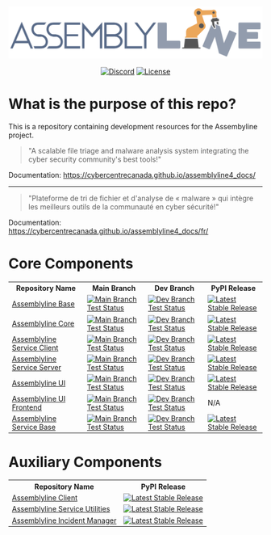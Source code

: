 <div>
  <p align="center">
    <img src="img/al_dark_svg.svg"width="600"/>
  </p>
</div>

<div>
  <p align="center">
    <a href="https://discord.gg/GUAy9wErNu"><img src="https://img.shields.io/badge/chat-on%20discord-7289da.svg?sanitize=true" alt="Discord"></a>
    <a href="./LICENCE.md"><img src="https://img.shields.io/github/license/CyberCentreCanada/assemblyline" alt="License"></a>
  </p>
</div>

# What is the purpose of this repo?

This is a repository containing development resources for the Assembyline project.

> "A scalable file triage and malware analysis system integrating the cyber security community's best tools!"

Documentation: https://cybercentrecanada.github.io/assemblyline4_docs/

-----

> "Plateforme de tri de fichier et d'analyse de « malware » qui intègre les meilleurs outils de la communauté en cyber sécurité!"

Documentation: https://cybercentrecanada.github.io/assemblyline4_docs/fr/

# Core Components

<div align="center">
    <table>
        <tr>
            <th>Repository Name</th>
            <th>Main Branch</th>
            <th>Dev Branch</th>
            <th>PyPI Release</th>
        </tr>
        <tr>
            <td>
                <a href="https://github.com/CybercentreCanada/assemblyline-base/">Assemblyline Base</a>
            </td>
            <td>
                <a href="https://dev.azure.com/CybercentreCanada/Assemblyline/_build/latest?definitionId=17&repoName=CybercentreCanada%2Fassemblyline-base&branchName=master"><img src="https://dev.azure.com/CybercentreCanada/Assemblyline/_apis/build/status%2Ftest%20-%20core%20components%2Fassemblyline-base?repoName=CybercentreCanada%2Fassemblyline-base&branchName=master" alt="Main Branch Test Status"></a>
            </td>
            <td>
                <a href="https://dev.azure.com/CybercentreCanada/Assemblyline/_build/latest?definitionId=17&repoName=CybercentreCanada%2Fassemblyline-base&branchName=dev"><img src="https://dev.azure.com/CybercentreCanada/Assemblyline/_apis/build/status%2Ftest%20-%20core%20components%2Fassemblyline-base?repoName=CybercentreCanada%2Fassemblyline-base&branchName=dev" alt="Dev Branch Test Status"></a>
            </td>
            <td>
                <a href="https://pypi.org/project/assemblyline/#history"><img src="https://img.shields.io/pypi/v/assemblyline.svg" alt="Latest Stable Release"></a>
            </td>
        </tr>
        <tr>
            <td>
                <a href="https://github.com/CybercentreCanada/assemblyline-core/">Assemblyline Core</a>
            </td>
            <td>
                <a href="https://dev.azure.com/CybercentreCanada/Assemblyline/_build/latest?definitionId=20&repoName=CybercentreCanada%2Fassemblyline-core&branchName=master"><img src="https://dev.azure.com/CybercentreCanada/Assemblyline/_apis/build/status%2Ftest%20-%20core%20components%2Fassemblyline-core?repoName=CybercentreCanada%2Fassemblyline-core&branchName=master" alt="Main Branch Test Status"></a>
            </td>
            <td>
                <a href="https://dev.azure.com/CybercentreCanada/Assemblyline/_build/latest?definitionId=20&repoName=CybercentreCanada%2Fassemblyline-core&branchName=dev"><img src="https://dev.azure.com/CybercentreCanada/Assemblyline/_apis/build/status%2Ftest%20-%20core%20components%2Fassemblyline-core?repoName=CybercentreCanada%2Fassemblyline-base&branchName=dev" alt="Dev Branch Test Status"></a>
            </td>
            <td>
                <a href="https://pypi.org/project/assemblyline-core/#history"><img src="https://img.shields.io/pypi/v/assemblyline-core.svg" alt="Latest Stable Release"></a>
            </td>
        </tr>
        <tr>
            <td>
                <a href="https://github.com/CybercentreCanada/assemblyline-service-client/">Assemblyline Service Client</a>
            </td>
            <td>
                <a href="https://dev.azure.com/CybercentreCanada/Assemblyline/_build/latest?definitionId=181&repoName=CybercentreCanada%2Fassemblyline-service-client&branchName=master"><img src="https://dev.azure.com/CybercentreCanada/Assemblyline/_apis/build/status%2Ftest%20-%20core%20components%2Fassemblyline-service-client?branchName=master" alt="Main Branch Test Status"></a>
            </td>
            <td>
                <a href="https://dev.azure.com/CybercentreCanada/Assemblyline/_build/latest?definitionId=181&repoName=CybercentreCanada%2Fassemblyline-service-client&branchName=dev"><img src="https://dev.azure.com/CybercentreCanada/Assemblyline/_apis/build/status%2Ftest%20-%20core%20components%2Fassemblyline-service-client?branchName=dev" alt="Dev Branch Test Status"></a>
            </td>
            <td>
                <a href="https://pypi.org/project/assemblyline-service-client/#history"><img src="https://img.shields.io/pypi/v/assemblyline-service-client.svg" alt="Latest Stable Release"></a>
            </td>
        </tr>
        <tr>
            <td>
                <a href="https://github.com/CybercentreCanada/assemblyline-service-server">Assemblyline Service Server</a>
            </td>
            <td>
                <a href="https://dev.azure.com/CybercentreCanada/Assemblyline/_build/latest?definitionId=26&repoName=CybercentreCanada%2Fassemblyline-service-server&branchName=master"><img src="https://dev.azure.com/CybercentreCanada/Assemblyline/_apis/build/status%2Ftest%20-%20core%20components%2Fassemblyline-service-server?repoName=CybercentreCanada%2Fassemblyline-service-server&branchName=master" alt="Main Branch Test Status"></a>
            </td>
            <td>
                <a href="https://dev.azure.com/CybercentreCanada/Assemblyline/_build/latest?definitionId=26&repoName=CybercentreCanada%2Fassemblyline-service-server&branchName=dev"><img src="https://dev.azure.com/CybercentreCanada/Assemblyline/_apis/build/status%2Ftest%20-%20core%20components%2Fassemblyline-service-server?repoName=CybercentreCanada%2Fassemblyline-service-server&branchName=dev" alt="Dev Branch Test Status"></a>
            </td>
            <td>
                <a href="https://pypi.org/project/assemblyline-service-server/#history"><img src="https://img.shields.io/pypi/v/assemblyline-service-server.svg" alt="Latest Stable Release"></a>
            </td>
        </tr>
        <tr>
            <td>
                <a href="https://github.com/CybercentreCanada/assemblyline-ui">Assemblyline UI</a>
            </td>
            <td>
                <a href="https://dev.azure.com/CybercentreCanada/Assemblyline/_build/latest?definitionId=24&repoName=CybercentreCanada%2Fassemblyline-ui&branchName=master"><img src="https://dev.azure.com/CybercentreCanada/Assemblyline/_apis/build/status%2Ftest%20-%20core%20components%2Fassemblyline-ui?repoName=CybercentreCanada%2Fassemblyline-ui&branchName=master" alt="Main Branch Test Status"></a>
            </td>
            <td>
                <a href="https://dev.azure.com/CybercentreCanada/Assemblyline/_build/latest?definitionId=24&repoName=CybercentreCanada%2Fassemblyline-ui&branchName=dev"><img src="https://dev.azure.com/CybercentreCanada/Assemblyline/_apis/build/status%2Ftest%20-%20core%20components%2Fassemblyline-ui?repoName=CybercentreCanada%2Fassemblyline-ui&branchName=dev" alt="Dev Branch Test Status"></a>
            </td>
            <td>
                <a href="https://pypi.org/project/assemblyline-ui/#history"><img src="https://img.shields.io/pypi/v/assemblyline-ui.svg" alt="Latest Stable Release"></a>
            </td>
        </tr>
        <tr>
            <td>
                <a href="https://github.com/CybercentreCanada/assemblyline-ui-frontend">Assemblyline UI Frontend</a>
            </td>
            <td>
                <a href="https://dev.azure.com/CybercentreCanada/Assemblyline/_build/latest?definitionId=189&repoName=CybercentreCanada%2Fassemblyline-ui-frontend&branchName=master"><img src="https://dev.azure.com/CybercentreCanada/Assemblyline/_apis/build/status%2Ftest%20-%20core%20components%2Fassemblyline-ui-frontend?branchName=master" alt="Main Branch Test Status"></a>
            </td>
            <td>
                <a href="https://dev.azure.com/CybercentreCanada/Assemblyline/_build/latest?definitionId=189&repoName=CybercentreCanada%2Fassemblyline-ui-frontend&branchName=dev"><img src="https://dev.azure.com/CybercentreCanada/Assemblyline/_apis/build/status%2Ftest%20-%20core%20components%2Fassemblyline-ui-frontend?branchName=dev" alt="Dev Branch Test Status"></a>
            </td>
            <td>N/A</td>
        </tr>
        <tr>
            <td>
                <a href="https://github.com/CybercentreCanada/assemblyline-v4-service">Assemblyline Service Base</a>
            </td>
            <td>
                <a href="https://dev.azure.com/CybercentreCanada/Assemblyline/_build/latest?definitionId=95&repoName=CybercentreCanada%2Fassemblyline-v4-service&branchName=master"><img src="https://dev.azure.com/CybercentreCanada/Assemblyline/_apis/build/status%2Ftest%20-%20core%20components%2Fassemblyline-v4-service?repoName=CybercentreCanada%2Fassemblyline-v4-service&branchName=master" alt="Main Branch Test Status"></a>
            </td>
            <td>
                <a href="https://dev.azure.com/CybercentreCanada/Assemblyline/_build/latest?definitionId=95&repoName=CybercentreCanada%2Fassemblyline-v4-service&branchName=dev"><img src="https://dev.azure.com/CybercentreCanada/Assemblyline/_apis/build/status%2Ftest%20-%20core%20components%2Fassemblyline-v4-service?repoName=CybercentreCanada%2Fassemblyline-v4-service&branchName=dev" alt="Dev Branch Test Status"></a>
            </td>
            <td>
                <a href="https://pypi.org/project/assemblyline-v4-service/#history"><img src="https://img.shields.io/pypi/v/assemblyline-v4-service.svg" alt="Latest Stable Release"></a>
            </td>
        </tr>
    </table>
</div>

# Auxiliary Components

<div align="center">
    <table>
        <tr>
            <th>Repository Name</th>
            <th>PyPI Release</th>
        </tr>
        <tr>
            <td>
                <a href="https://github.com/CybercentreCanada/assemblyline_client">Assemblyline Client</a>
            </td>
            <td>
                <a href="https://pypi.org/project/assemblyline-client/#history"><img src="https://img.shields.io/pypi/v/assemblyline-client.svg" alt="Latest Stable Release"></a>
            </td>
        </tr>
        <tr>
            <td>
                <a href="https://github.com/CybercentreCanada/assemblyline-service-utilities">Assemblyline Service Utilities</a>
            </td>
            <td>
                <a href="https://pypi.org/project/assemblyline-service-utilities/#history"><img src="https://img.shields.io/pypi/v/assemblyline-service-utilities.svg" alt="Latest Stable Release"></a>
            </td>
        </tr>
        <tr>
            <td>
                <a href="https://github.com/CybercentreCanada/assemblyline-incident-manager/">Assemblyline Incident Manager</a>
            </td>
            <td>
                <a href="https://pypi.org/project/assemblyline-incident-manager/#history"><img src="https://img.shields.io/pypi/v/assemblyline-incident-manager.svg" alt="Latest Stable Release"></a>
            </td>
        </tr>
    </table>
</div>
